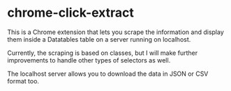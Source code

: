 # chrome-click-extract
This is a Chrome extension that lets you scrape the information and display them inside a Datatables table on a server running on localhost.

Currently, the scraping is based on classes, but I will make further improvements to handle other types of selectors as well.

The localhost server allows you to download the data in JSON or CSV format too.
